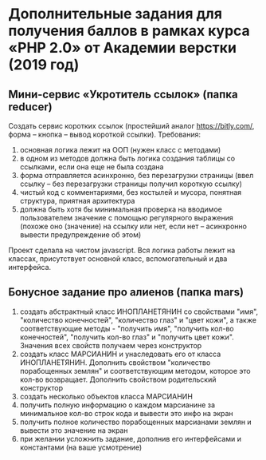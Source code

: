# Дополнительные задания для получения баллов в рамках курса «PHP 2.0» от Академии верстки (2019 год)

## Мини-сервис «Укротитель ссылок» (папка reducer)

Создать сервис коротких ссылок (простейший аналог https://bitly.com/, форма – кнопка – вывод короткой ссылки). Требования:

1.	основная логика лежит на ООП (нужен класс с методами)
2.	в одном из методов должна быть логика создания таблицы со ссылками, если она еще не была создана
3.	форма отправляется асинхронно, без перезагрузки страницы (ввел ссылку – без перезагрузки страницы получил короткую ссылку)
4.	чистый код с комментариями, без костылей и мусора, понятная структура, приятная архитектура
5.	должна быть хотя бы минимальная проверка на вводимое пользователем значение с помощью регулярного выражения (похоже оно (значение) на ссылку или нет, если нет – асинхронно вывести предупреждение об этом)

Проект сделала на чистом javascript. Вся логика работы лежит на классах, присутствует основной класс, вспомогательный и два интерфейса.

## Бонусное задание про алиенов (папка mars)

1. создать абстрактный класс ИНОПЛАНЕТЯНИН со свойствами "имя", "количество конечностей", "количество глаз" и "цвет кожи", а также соответствующие методы - "получить имя", "получить кол-во конечностей", "получить кол-во глаз" и "получить цвет кожи". Значения всех свойств получаем через конструктор
2. создать класс МАРСИАНИН и унаследовать его от класса ИНОПЛАНЕТЯНИН. Дополнить свойством "количество порабощенных землян" и соответствующим методом, которое это кол-во возвращает. Дополнить свойством родительский конструктор
3. создать несколько объектов класса МАРСИАНИН
4. получить полную информацию о каждом марсианине за минимальное кол-во строк кода и вывести это инфо на экран 
5. получить полное количество порабощенных марсианами землян и вывести это значение на экран
6. при желании усложнить задание, дополнив его интерфейсами и константами (на ваше усмотрение)
